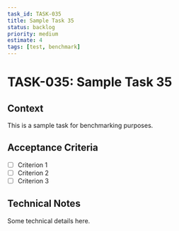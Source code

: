 ```yaml
---
task_id: TASK-035
title: Sample Task 35
status: backlog
priority: medium
estimate: 4
tags: [test, benchmark]
---
```


# TASK-035: Sample Task 35

## Context
This is a sample task for benchmarking purposes.

## Acceptance Criteria
- [ ] Criterion 1
- [ ] Criterion 2
- [ ] Criterion 3

## Technical Notes
Some technical details here.
